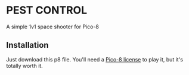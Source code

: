 # PEST CONTROL

A simple 1v1 space shooter for Pico-8


## Installation

Just download this p8 file. You'll need a [Pico-8 license](https://www.lexaloffle.com/pico-8.php?#getpico8)
to play it, but it's totally worth it.

